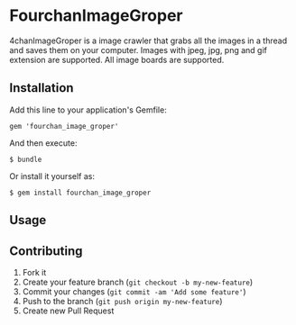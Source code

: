 # FourchanImageGroper

4chanImageGroper is a image crawler that grabs all the images in a thread and saves them on your computer. Images with jpeg, jpg, png and gif extension are supported. All image boards are supported.

## Installation

Add this line to your application's Gemfile:

    gem 'fourchan_image_groper'

And then execute:

    $ bundle

Or install it yourself as:

    $ gem install fourchan_image_groper

## Usage

## Contributing

1. Fork it
2. Create your feature branch (`git checkout -b my-new-feature`)
3. Commit your changes (`git commit -am 'Add some feature'`)
4. Push to the branch (`git push origin my-new-feature`)
5. Create new Pull Request
